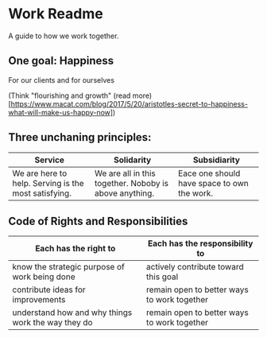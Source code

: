 # Work Readme
A guide to how we work together.

## One goal: Happiness
For our clients and for ourselves

(Think "flourishing and growth" (read more)[https://www.macat.com/blog/2017/5/20/aristotles-secret-to-happiness-what-will-make-us-happy-now])

## Three unchaning principles: 
|Service|Solidarity|Subsidiarity|
|---|---|---|
|We are here to help. Serving is the most satisfying.|We are all in this together. Noboby is above anything.|Eace one should have space to own the work.|

## Code of Rights and Responsibilities

|Each has the right to|Each has the responsibility to|
|---|---|
|know the strategic purpose of work being done|actively contribute toward this goal|
|contribute ideas for improvements|remain open to better ways to work together|
|understand how and why things work the way they do|remain open to better ways to work together|
